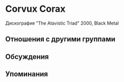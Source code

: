 # Corvux Corax

Дискография
"The Atavistic Triad" 2000, Black Metal

## Отношения с другими группами


## Обсуждения


## Упоминания

